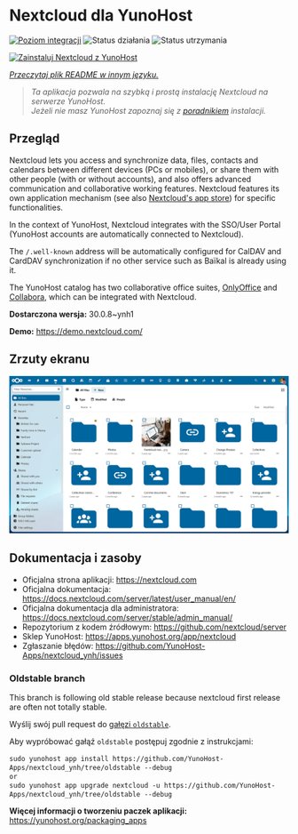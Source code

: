 <!--
To README zostało automatycznie wygenerowane przez <https://github.com/YunoHost/apps/tree/master/tools/readme_generator>
Nie powinno być ono edytowane ręcznie.
-->

# Nextcloud dla YunoHost

[![Poziom integracji](https://apps.yunohost.org/badge/integration/nextcloud)](https://ci-apps.yunohost.org/ci/apps/nextcloud/)
![Status działania](https://apps.yunohost.org/badge/state/nextcloud)
![Status utrzymania](https://apps.yunohost.org/badge/maintained/nextcloud)

[![Zainstaluj Nextcloud z YunoHost](https://install-app.yunohost.org/install-with-yunohost.svg)](https://install-app.yunohost.org/?app=nextcloud)

*[Przeczytaj plik README w innym języku.](./ALL_README.md)*

> *Ta aplikacja pozwala na szybką i prostą instalację Nextcloud na serwerze YunoHost.*  
> *Jeżeli nie masz YunoHost zapoznaj się z [poradnikiem](https://yunohost.org/install) instalacji.*

## Przegląd
Nextcloud lets you access and synchronize data, files, contacts and calendars between different devices (PCs or mobiles), or share them with other people (with or without accounts), and also offers advanced communication and collaborative working features. Nextcloud features its own application mechanism (see also [Nextcloud's app store](https://apps.nextcloud.com/)) for specific functionalities. 

In the context of YunoHost, Nextcloud integrates with the SSO/User Portal (YunoHost accounts are automatically connected to Nextcloud).

The `/.well-known` address will be automatically configured for CalDAV and CardDAV synchronization if no other service such as Baïkal is already using it.

The YunoHost catalog has two collaborative office suites, [OnlyOffice](https://github.com/YunoHost-Apps/onlyoffice_ynh) and [Collabora](https://github.com/YunoHost-Apps/collabora_ynh), which can be integrated with Nextcloud.

**Dostarczona wersja:** 30.0.8~ynh1

**Demo:** <https://demo.nextcloud.com/>

## Zrzuty ekranu

![Zrzut ekranu z Nextcloud](./doc/screenshots/screenshot.png)

## Dokumentacja i zasoby

- Oficjalna strona aplikacji: <https://nextcloud.com>
- Oficjalna dokumentacja: <https://docs.nextcloud.com/server/latest/user_manual/en/>
- Oficjalna dokumentacja dla administratora: <https://docs.nextcloud.com/server/stable/admin_manual/>
- Repozytorium z kodem źródłowym: <https://github.com/nextcloud/server>
- Sklep YunoHost: <https://apps.yunohost.org/app/nextcloud>
- Zgłaszanie błędów: <https://github.com/YunoHost-Apps/nextcloud_ynh/issues>

### Oldstable branch

This branch is following old stable release because nextcloud first release are often not totally stable.

Wyślij swój pull request do [gałęzi `oldstable`](https://github.com/YunoHost-Apps/nextcloud_ynh/tree/oldstable).

Aby wypróbować gałąź `oldstable` postępuj zgodnie z instrukcjami:

```
sudo yunohost app install https://github.com/YunoHost-Apps/nextcloud_ynh/tree/oldstable --debug
or
sudo yunohost app upgrade nextcloud -u https://github.com/YunoHost-Apps/nextcloud_ynh/tree/oldstable --debug
```

**Więcej informacji o tworzeniu paczek aplikacji:** <https://yunohost.org/packaging_apps>
